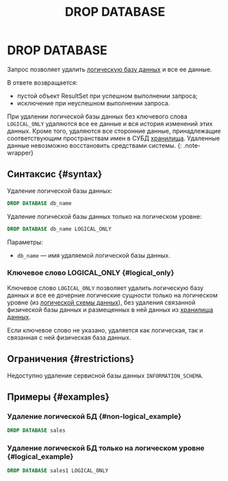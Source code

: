 ﻿---
layout: default
title: DROP DATABASE
nav_order: 22
parent: Запросы SQL+
grand_parent: Справочная информация
has_children: false
has_toc: false
---

# DROP DATABASE

Запрос позволяет удалить [логическую базу данных](../../../overview/main_concepts/logical_db/logical_db.md) 
и все ее данные.

В ответе возвращается:
*   пустой объект ResultSet при успешном выполнении запроса;
*   исключение при неуспешном выполнении запроса.

При удалении логической базы данных без ключевого слова `LOGICAL_ONLY` удаляются все ее данные и вся история изменений 
этих данных. Кроме того, удаляются все сторонние данные, принадлежащие соответствующим пространствам имен в СУБД 
[хранилища](../../../overview/main_concepts/data_storage/data_storage.md). Удаленные данные невозможно восстановить 
средствами системы.
{: .note-wrapper}

## Синтаксис {#syntax}

Удаление логической базы данных:

```sql
DROP DATABASE db_name
```

Удаление логической базы данных только на логическом уровне:

```sql
DROP DATABASE db_name LOGICAL_ONLY
```

Параметры:
*   `db_name` — имя удаляемой логической базы данных.

### Ключевое слово LOGICAL_ONLY {#logical_only}

Ключевое слово `LOGICAL_ONLY` позволяет удалить логическую базу данных и все ее дочерние логические сущности 
только на логическом уровне (из [логической схемы данных](../../../overview/main_concepts/logical_schema/logical_schema.md)), 
без удаления связанной физической базы данных и размещенных в ней данных из 
[хранилища данных](../../../overview/main_concepts/data_storage/data_storage.md).

Если ключевое слово не указано, удаляется как логическая, так и связанная с ней физическая база данных.

## Ограничения {#restrictions}

Недоступно удаление сервисной базы данных `INFORMATION_SCHEMA`.

## Примеры {#examples}

### Удаление логической БД {#non-logical_example}

```sql
DROP DATABASE sales
```

### Удаление логической БД только на логическом уровне {#logical_example}

```sql
DROP DATABASE sales1 LOGICAL_ONLY
```
